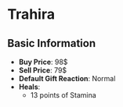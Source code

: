 # Trahira

## Basic Information

- **Buy Price**: 98$
- **Sell Price**: 79$
- **Default Gift Reaction**: Normal
- **Heals**:
  - 13 points of Stamina
